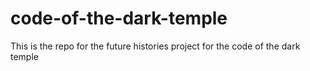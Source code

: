# code-of-the-dark-temple
This is the repo for the future histories project for the code of the dark temple
